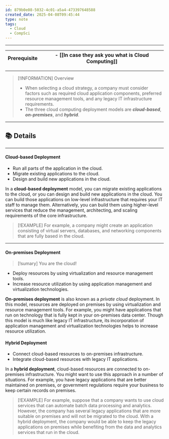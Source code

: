 ```yaml
---
id: 879b0e08-5032-4c01-a5a4-473397648588
created_date: 2025-04-08T09:45:44
type: note
tags:
  - Cloud
  - CompSci
---
```

---

| Prerequisite | - [[In case they ask you what is Cloud Computing]]<br> |
| ------------ | ------------------------------------------------------ |

---
> [!INFORMATION] Overview
> - When selecting a cloud strategy, a company must consider factors such as required cloud application components, preferred resource management tools, and any legacy IT infrastructure requirements.
> - The three cloud computing deployment models are ***cloud-based***, ***on-premises***, and ***hybrid***.

---
## 📚 Details
---
#### Cloud-based Deployment
- Run all parts of the application in the cloud.
- Migrate existing applications to the cloud.
- Design and build new applications in the cloud.

In a **cloud-based deployment** model, you can migrate existing applications to the cloud, or you can design and build new applications in the cloud. You can build those applications on low-level infrastructure that requires your IT staff to manage them. Alternatively, you can build them using higher-level services that reduce the management, architecting, and scaling requirements of the core infrastructure.

> [!EXAMPLE]
> For example, a company might create an application consisting of virtual servers, databases, and networking components that are fully based in the cloud.

---
#### On-premises Deployment
> [!sumary]
> You are the cloud!

- Deploy resources by using virtualization and resource management tools.
- Increase resource utilization by using application management and virtualization technologies.

**On-premises deployment** is also known as a _private cloud_ deployment. In this model, resources are deployed on premises by using virtualization and resource management tools. For example, you might have applications that run on technology that is fully kept in your on-premises data center. Though this model is much like legacy IT infrastructure, its incorporation of application management and virtualization technologies helps to increase resource utilization.

#### Hybrid Deployment
- Connect cloud-based resources to on-premises infrastructure.
- Integrate cloud-based resources with legacy IT applications.

In a **hybrid deployment**, cloud-based resources are connected to on-premises infrastructure. You might want to use this approach in a number of situations. For example, you have legacy applications that are better maintained on premises, or government regulations require your business to keep certain records on premises.

> [!EXAMPLE]
> For example, suppose that a company wants to use cloud services that can automate batch data processing and analytics. However, the company has several legacy applications that are more suitable on premises and will not be migrated to the cloud. With a hybrid deployment, the company would be able to keep the legacy applications on premises while benefiting from the data and analytics services that run in the cloud.